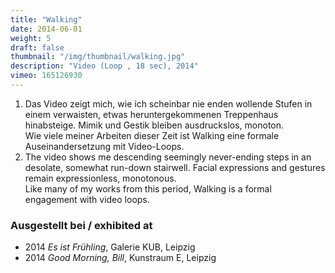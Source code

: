 ```yaml
---
title: "Walking"
date: 2014-06-01
weight: 5
draft: false
thumbnail: "/img/thumbnail/walking.jpg"
description: "Video (Loop , 18 sec), 2014"
vimeo: 165126930
---
```


1. Das Video zeigt mich, wie ich scheinbar nie enden wollende Stufen in einem verwaisten, etwas heruntergekommenen Treppenhaus hinabsteige. Mimik und Gestik bleiben ausdruckslos, monoton. \
Wie viele meiner Arbeiten dieser Zeit ist Walking eine formale Auseinandersetzung mit Video-Loops.
2. The video shows me descending seemingly never-ending steps in an desolate, somewhat run-down stairwell. Facial expressions and gestures remain expressionless, monotonous. \
Like many of my works from this period, Walking is a formal engagement with video loops.

### Ausgestellt bei / exhibited at
* 2014 *Es ist Frühling*, Galerie KUB, Leipzig
*	2014 *Good Morning, Bill*, Kunstraum E, Leipzig
